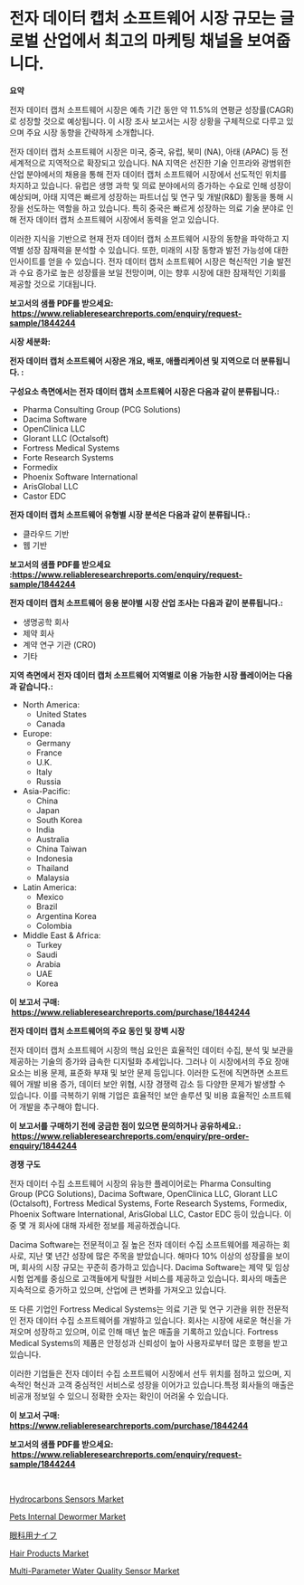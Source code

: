 <p><h1>전자 데이터 캡처 소프트웨어 시장 규모는 글로벌 산업에서 최고의 마케팅 채널을 보여줍니다.</h1></p><p><strong>요약</strong></p>
<p><p>전자 데이터 캡처 소프트웨어 시장은 예측 기간 동안 약 11.5%의 연평균 성장률(CAGR)로 성장할 것으로 예상됩니다. 이 시장 조사 보고서는 시장 상황을 구체적으로 다루고 있으며 주요 시장 동향을 간략하게 소개합니다. </p><p>전자 데이터 캡처 소프트웨어 시장은 미국, 중국, 유럽, 북미 (NA), 아태 (APAC) 등 전세계적으로 지역적으로 확장되고 있습니다. NA 지역은 선진한 기술 인프라와 광범위한 산업 분야에서의 채용을 통해 전자 데이터 캡처 소프트웨어 시장에서 선도적인 위치를 차지하고 있습니다. 유럽은 생명 과학 및 의료 분야에서의 증가하는 수요로 인해 성장이 예상되며, 아태 지역은 빠르게 성장하는 파트너십 및 연구 및 개발(R&D) 활동을 통해 시장을 선도하는 역할을 하고 있습니다. 특히 중국은 빠르게 성장하는 의료 기술 분야로 인해 전자 데이터 캡처 소프트웨어 시장에서 동력을 얻고 있습니다.</p><p>이러한 지식을 기반으로 현재 전자 데이터 캡처 소프트웨어 시장의 동향을 파악하고 지역별 성장 잠재력을 분석할 수 있습니다. 또한, 미래의 시장 동향과 발전 가능성에 대한 인사이트를 얻을 수 있습니다. 전자 데이터 캡처 소프트웨어 시장은 혁신적인 기술 발전과 수요 증가로 높은 성장률을 보일 전망이며, 이는 향후 시장에 대한 잠재적인 기회를 제공할 것으로 기대됩니다.</p></p>
<p><strong>보고서의 샘플 PDF를 받으세요: &nbsp;<a href="https://www.reliableresearchreports.com/enquiry/request-sample/1844244">https://www.reliableresearchreports.com/enquiry/request-sample/1844244</a></strong></p>
<p><strong>시장 세분화:</strong></p>
<p><strong> 전자 데이터 캡처 소프트웨어 시장은 개요, 배포, 애플리케이션 및 지역으로 더 분류됩니다. :</strong></p>
<p><strong>구성요소 측면에서는 전자 데이터 캡처 소프트웨어 시장은 다음과 같이 분류됩니다.:</strong></p>
<p><ul><li>Pharma Consulting Group (PCG Solutions)</li><li>Dacima Software</li><li>OpenClinica LLC</li><li>Glorant LLC (Octalsoft)</li><li>Fortress Medical Systems</li><li>Forte Research Systems</li><li>Formedix</li><li>Phoenix Software International</li><li>ArisGlobal LLC</li><li>Castor EDC</li></ul></p>
<p><strong> 전자 데이터 캡처 소프트웨어 유형별 시장 분석은 다음과 같이 분류됩니다.:</strong></p>
<p><ul><li>클라우드 기반</li><li>웹 기반</li></ul></p>
<p><strong>보고서의 샘플 PDF를 받으세요 :<a href="https://www.reliableresearchreports.com/enquiry/request-sample/1844244">https://www.reliableresearchreports.com/enquiry/request-sample/1844244</a></strong></p>
<p><strong> 전자 데이터 캡처 소프트웨어 응용 분야별 시장 산업 조사는 다음과 같이 분류됩니다.:</strong></p>
<p><ul><li>생명공학 회사</li><li>제약 회사</li><li>계약 연구 기관 (CRO)</li><li>기타</li></ul></p>
<p><strong>지역 측면에서 전자 데이터 캡처 소프트웨어 지역별로 이용 가능한 시장 플레이어는 다음과 같습니다.:</strong></p>
<p><ul>
    <li>
        North America:
        <ul>
            <li>United States</li>
            <li>Canada</li>
        </ul>
    </li>
    <li>
        Europe:
        <ul>
            <li>Germany</li>
            <li>France</li>
            <li>U.K.</li>
            <li>Italy</li>
            <li>Russia</li>
        </ul>
    </li>
    <li>
        Asia-Pacific:
        <ul>
            <li>China</li>
            <li>Japan</li>
            <li>South Korea</li>
            <li>India</li>
            <li>Australia</li>
            <li>China Taiwan</li>
            <li>Indonesia</li>
            <li>Thailand</li>
            <li>Malaysia</li>
        </ul>
    </li>
    <li>
        Latin America:
        <ul>
            <li>Mexico</li>
            <li>Brazil</li>
            <li>Argentina Korea</li>
            <li>Colombia</li>
        </ul>
    </li>
    <li>
        Middle East & Africa:
        <ul>
            <li>Turkey</li>
            <li>Saudi</li>
            <li>Arabia</li>
            <li>UAE</li>
            <li>Korea</li>
        </ul>
    </li>
    </ul></p>
<p><strong>이 보고서 구매: &nbsp;<a href="https://www.reliableresearchreports.com/purchase/1844244">https://www.reliableresearchreports.com/purchase/1844244</a></strong></p>
<p><strong>전자 데이터 캡처 소프트웨어의 주요 동인 및 장벽 시장</strong></p>
<p><p>전자 데이터 캡처 소프트웨어 시장의 핵심 요인은 효율적인 데이터 수집, 분석 및 보관을 제공하는 기술의 증가와 급속한 디지털화 추세입니다. 그러나 이 시장에서의 주요 장애 요소는 비용 문제, 표준화 부재 및 보안 문제 등입니다. 이러한 도전에 직면하면 소프트웨어 개발 비용 증가, 데이터 보안 위협, 시장 경쟁력 감소 등 다양한 문제가 발생할 수 있습니다. 이를 극복하기 위해 기업은 효율적인 보안 솔루션 및 비용 효율적인 소프트웨어 개발을 추구해야 합니다.</p></p>
<p><strong>이 보고서를 구매하기 전에 궁금한 점이 있으면 문의하거나 공유하세요.: &nbsp;<a href="https://www.reliableresearchreports.com/enquiry/pre-order-enquiry/1844244">https://www.reliableresearchreports.com/enquiry/pre-order-enquiry/1844244</a></strong></p>
<p><strong>경쟁 구도</strong></p>
<p><p>전자 데이터 수집 소프트웨어 시장의 유능한 플레이어로는 Pharma Consulting Group (PCG Solutions), Dacima Software, OpenClinica LLC, Glorant LLC (Octalsoft), Fortress Medical Systems, Forte Research Systems, Formedix, Phoenix Software International, ArisGlobal LLC, Castor EDC 등이 있습니다. 이 중 몇 개 회사에 대해 자세한 정보를 제공하겠습니다.</p><p>Dacima Software는 전문적이고 질 높은 전자 데이터 수집 소프트웨어를 제공하는 회사로, 지난 몇 년간 성장에 많은 주목을 받았습니다. 해마다 10% 이상의 성장률을 보이며, 회사의 시장 규모는 꾸준히 증가하고 있습니다. Dacima Software는 제약 및 임상시험 업계를 중심으로 고객들에게 탁월한 서비스를 제공하고 있습니다. 회사의 매출은 지속적으로 증가하고 있으며, 산업에 큰 변화를 가져오고 있습니다.</p><p>또 다른 기업인 Fortress Medical Systems는 의료 기관 및 연구 기관을 위한 전문적인 전자 데이터 수집 소프트웨어를 개발하고 있습니다. 회사는 시장에 새로운 혁신을 가져오며 성장하고 있으며, 이로 인해 매년 높은 매출을 기록하고 있습니다. Fortress Medical Systems의 제품은 안정성과 신뢰성이 높아 사용자로부터 많은 호평을 받고 있습니다.</p><p>이러한 기업들은 전자 데이터 수집 소프트웨어 시장에서 선두 위치를 점하고 있으며, 지속적인 혁신과 고객 중심적인 서비스로 성장을 이어가고 있습니다.특정 회사들의 매출은 비공개 정보일 수 있으니 정확한 숫자는 확인이 어려울 수 있습니다.</p></p>
<p><strong>이 보고서 구매: &nbsp; <a href="https://www.reliableresearchreports.com/purchase/1844244">https://www.reliableresearchreports.com/purchase/1844244</a></strong></p>
<p><strong>보고서의 샘플 PDF를 받으세요: &nbsp;<a href="https://www.reliableresearchreports.com/enquiry/request-sample/1844244">https://www.reliableresearchreports.com/enquiry/request-sample/1844244</a></strong><strong></strong></p>
<p>&nbsp;</p>
<p><p><a href="https://github.com/beatblasta/Market-Research-Report-List-2/blob/main/hydrocarbons-sensors-market.md">Hydrocarbons Sensors Market</a></p><p><a href="https://meowing-lemming-dd3.notion.site/Pets-Internal-Dewormer-Market-Analysis-and-Market-Size-Global-Industry-Overview-Market-Segmentatio-be7c50b6a6564c58bdfcfbec67e213a1">Pets Internal Dewormer Market</a></p><p><a href="https://medium.com/@hoped252023/%E7%9C%BC%E7%A7%91%E7%94%A8%E3%83%8A%E3%82%A4%E3%83%95%E3%81%AE%E5%B8%82%E5%A0%B4%E5%B1%95%E6%9C%9B-%E6%A5%AD%E7%95%8C%E6%A6%82%E6%B3%81%E3%81%A8%E4%BA%88%E6%B8%AC-2024%E5%B9%B4%E3%81%8B%E3%82%892031%E5%B9%B4-b300106dfc42">眼科用ナイフ</a></p><p><a href="https://view.publitas.com/reportprime-1/hair-products-market-size-share-trends-analysis-report-by-application-regional-outlook-competitive-strategies-and-segment-forecasts-2024-2031/">Hair Products Market</a></p><p><a href="https://github.com/angelajermaine/Market-Research-Report-List-2/blob/main/multi-parameter-water-quality-sensor-market.md">Multi-Parameter Water Quality Sensor Market</a></p></p>